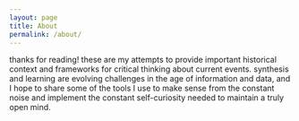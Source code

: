 ```yaml
---
layout: page
title: About
permalink: /about/
---
```


thanks for reading! these are my attempts to provide important historical
context and frameworks for critical thinking about current events. synthesis and learning are evolving challenges in the age of information and data, and
I hope to share some of the tools I use to make sense from the constant
noise and implement the constant self-curiosity needed to maintain a truly
open mind.
